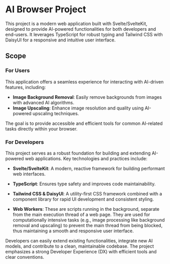 # AI Browser Project

This project is a modern web application built with Svelte/SvelteKit, designed to provide AI-powered functionalities for both developers and end-users. It leverages TypeScript for robust typing and Tailwind CSS with DaisyUI for a responsive and intuitive user interface.

## Scope

### For Users

This application offers a seamless experience for interacting with AI-driven features, including:

- **Image Background Removal**: Easily remove backgrounds from images with advanced AI algorithms.
- **Image Upscaling**: Enhance image resolution and quality using AI-powered upscaling techniques.

The goal is to provide accessible and efficient tools for common AI-related tasks directly within your browser.

### For Developers

This project serves as a robust foundation for building and extending AI-powered web applications. Key technologies and practices include:

- **Svelte/SvelteKit**: A modern, reactive framework for building performant web interfaces.
- **TypeScript**: Ensures type safety and improves code maintainability.
- **Tailwind CSS & DaisyUI**: A utility-first CSS framework combined with a component library for rapid UI development and consistent styling.

- **Web Workers**: These are scripts running in the background, separate from the main execution thread of a web page. They are used for computationally intensive tasks (e.g., image processing like background removal and upscaling) to prevent the main thread from being blocked, thus maintaining a smooth and responsive user interface.

Developers can easily extend existing functionalities, integrate new AI models, and contribute to a clean, maintainable codebase. The project emphasizes a strong Developer Experience (DX) with efficient tools and clear conventions.
